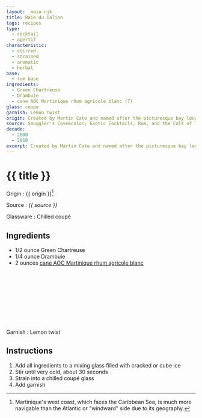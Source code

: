 ```yaml
---
layout: _main.njk
title: Baie du Galion
tags: recipes
type:
  - cocktail
  - apertif
characteristic:
  - stirred
  - strained
  - aromatic
  - herbal
base:
  - rum base
ingredients:
  - Green Chartreuse
  - Drambuie
  - cane AOC Martinique rhum agricole blanc (7)
glass: coupe
garnish: Lemon twist
origin: Created by Martin Cate and named after the picturesque bay located on Martinique's leeward coast.
source: Smuggler's Cove&colon; Exotic Cocktails, Rum, and the Cult of Tiki
decade:
  - 2000
  - 2010
excerpt: Created by Martin Cate and named after the picturesque bay located on Martinique's leeward coast.
---
```

<!-- markdownlint-disable MD025 -->
# {{ title }}
<!-- markdownlint-disable MD025 -->

Origin
  : {{ origin }}[^1]

Source
  : <cite>{{ source }}</cite>

Glassware
  : Chilled coupé

[^1]: Martinique's west coast, which faces the Caribbean Sea, is much more navigable than the Atlantic or "windward" side due to its geography.

## Ingredients

* 1/2 ounce Green Chartreuse
* 1/4 ounce Drambuie
* 2 ounces [cane AOC Martinique rhum agricole blanc](/rums/03-rhum-cane-aoc-martinique-rhum-agricole-blanc/)<icon-l space="1em" class="bigger" label="(7)"><span class="with-icon"><svg class="icon"><use href="/assets/images/icons/circle-7.svg#circle-7"></use></svg></span></icon-l>

Garnish
  : Lemon twist

## Instructions

1. Add all ingredients to a mixing glass filled with cracked or cube ice
2. Stir until very cold, about 30 seconds
3. Strain into a chilled coupé glass
4. Add garnish
